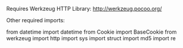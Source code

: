 Requires Werkzeug HTTP Library: http://werkzeug.pocoo.org/

Other required imports:

from datetime import datetime
from Cookie import BaseCookie
from werkzeug import http
import sys
import struct
import md5
import re


